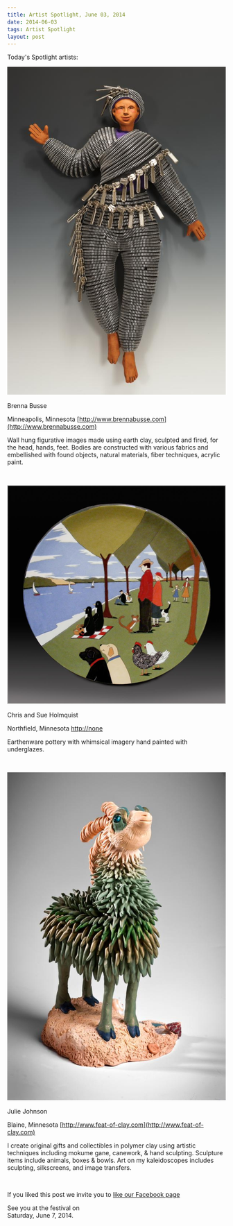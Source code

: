 ```yaml
---
title: Artist Spotlight, June 03, 2014
date: 2014-06-03
tags: Artist Spotlight
layout: post
---
```


Today's Spotlight artists:

![Brenna Busse](/images/2014/posts/120471.530438.jpg)

Brenna Busse

Minneapolis, Minnesota [http://www.brennabusse.com](http://www.brennabusse.com)

Wall hung figurative images made using earth clay, sculpted and fired, for the head, hands, feet.  Bodies are constructed with various fabrics and embellished with found objects, natural materials, fiber techniques, acrylic paint.

&nbsp;

![Chris and Sue Holmquist](/images/2014/posts/120846.531623.jpg)

Chris and Sue Holmquist

Northfield, Minnesota [http://none](http://none)

Earthenware pottery with whimsical imagery hand painted  with underglazes.

&nbsp;

![Julie Johnson](/images/2014/posts/117949.522082.jpg)

Julie Johnson

Blaine, Minnesota [http://www.feat-of-clay.com](http://www.feat-of-clay.com)

I create original gifts and collectibles in polymer clay using artistic techniques including  mokume gane, canework, & hand sculpting. Sculpture items include animals, boxes & bowls. Art on my kaleidoscopes includes sculpting, silkscreens, and image transfers.

&nbsp;

If you liked this post we invite you to
[like our Facebook page](https://www.facebook.com/SAPArtsFestival)

See you at the festival on  
Saturday, June 7, 2014.
